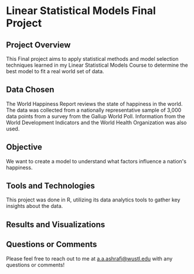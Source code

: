 # Linear Statistical Models Final Project

## Project Overview
This Final project aims to apply statistical methods and model selection techniques learned in my Linear Statistical Models Course to determine the best model to fit a real world set of data. 

## Data Chosen
The World Happiness Report reviews the state of happiness in the world. The data was collected from a nationally representative sample of 3,000 data points from a survey from the Gallup World Poll. Information from the World Development Indicators and the World Health Organization was also used. 

## Objective 
We want to create a model to understand what factors influence a nation's happiness. 

## Tools and Technologies
This project was done in R, utilizing its data analytics tools to gather key insights about the data. 

## Results and Visualizations 



## Questions or Comments 
Please feel free to reach out to me at a.a.ashrafi@wustl.edu with any questions or comments! 
